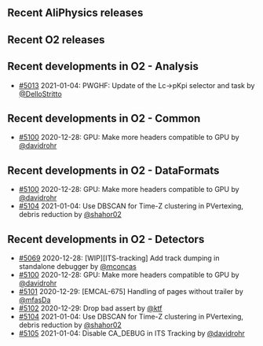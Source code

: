 ## Recent AliPhysics releases
## Recent O2 releases
## Recent developments in O2 - Analysis
- [#5013](https://github.com/AliceO2Group/AliceO2/pull/5013) 2021-01-04: PWGHF: Update of the Lc->pKpi selector and task by [@DelloStritto](https://github.com/DelloStritto)
## Recent developments in O2 - Common
- [#5100](https://github.com/AliceO2Group/AliceO2/pull/5100) 2020-12-28: GPU: Make more headers compatible to GPU by [@davidrohr](https://github.com/davidrohr)
## Recent developments in O2 - DataFormats
- [#5100](https://github.com/AliceO2Group/AliceO2/pull/5100) 2020-12-28: GPU: Make more headers compatible to GPU by [@davidrohr](https://github.com/davidrohr)
- [#5104](https://github.com/AliceO2Group/AliceO2/pull/5104) 2021-01-04: Use DBSCAN for Time-Z clustering in PVertexing, debris reduction by [@shahor02](https://github.com/shahor02)
## Recent developments in O2 - Detectors
- [#5069](https://github.com/AliceO2Group/AliceO2/pull/5069) 2020-12-28: [WIP][ITS-tracking] Add track dumping in standalone debugger by [@mconcas](https://github.com/mconcas)
- [#5100](https://github.com/AliceO2Group/AliceO2/pull/5100) 2020-12-28: GPU: Make more headers compatible to GPU by [@davidrohr](https://github.com/davidrohr)
- [#5101](https://github.com/AliceO2Group/AliceO2/pull/5101) 2020-12-29: [EMCAL-675] Handling of pages without trailer by [@mfasDa](https://github.com/mfasDa)
- [#5102](https://github.com/AliceO2Group/AliceO2/pull/5102) 2020-12-29: Drop bad assert by [@ktf](https://github.com/ktf)
- [#5104](https://github.com/AliceO2Group/AliceO2/pull/5104) 2021-01-04: Use DBSCAN for Time-Z clustering in PVertexing, debris reduction by [@shahor02](https://github.com/shahor02)
- [#5105](https://github.com/AliceO2Group/AliceO2/pull/5105) 2021-01-04: Disable CA_DEBUG in ITS Tracking by [@davidrohr](https://github.com/davidrohr)
